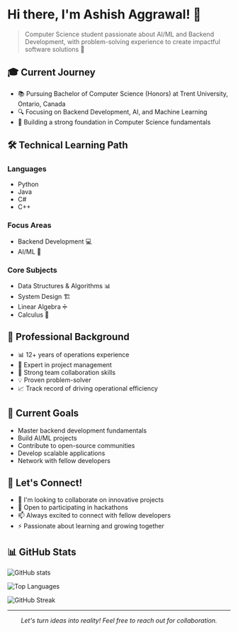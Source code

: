 # Hi there, I'm Ashish Aggrawal! 👋 


> Computer Science student passionate about AI/ML and Backend Development, with problem-solving experience to create impactful software solutions  🚀

## 🎓 Current Journey

- 📚 Pursuing Bachelor of Computer Science (Honors) at Trent University, Ontario, Canada
- 🔍 Focusing on Backend Development, AI, and Machine Learning
- 🌱 Building a strong foundation in Computer Science fundamentals

## 🛠️ Technical Learning Path

### Languages
- Python 
- Java 
- C# 
- C++ 

### Focus Areas
- Backend Development 💻
- AI/ML 🤖

### Core Subjects
- Data Structures & Algorithms 📊
- System Design 🏗️
- Linear Algebra ➗
- Calculus 📐

## 💼 Professional Background

- 📊 12+ years of operations experience
- 🎯 Expert in project management
- 🤝 Strong team collaboration skills
- 💡 Proven problem-solver
- 📈 Track record of driving operational efficiency

## 🎯 Current Goals

- Master backend development fundamentals
- Build AI/ML projects
- Contribute to open-source communities
- Develop scalable applications
- Network with fellow developers

## 🤝 Let's Connect!

- 🔭 I'm looking to collaborate on innovative projects
- 💬 Open to participating in hackathons
- 📫 Always excited to connect with fellow developers
- ⚡ Passionate about learning and growing together

## 📊 GitHub Stats

![GitHub stats](https://github-readme-stats.vercel.app/api?username=aggraa22m&show_icons=true&theme=tokyonight&hide_border=true&include_all_commits=true&count_private=true)

![Top Languages](https://github-readme-stats.vercel.app/api/top-langs/?username=aggraa22m&layout=compact&theme=tokyonight&hide_border=true)

![GitHub Streak](https://github-readme-streak-stats.herokuapp.com/?user=aggraa22m&theme=tokyonight&hide_border=true)

---
<p align="center">
  <i>Let's turn ideas into reality! Feel free to reach out for collaboration.</i>
</p>

<!--
Quick Tip: Replace 'your-linkedin-url', 'your-email', and 'your-portfolio-url' with your actual information
-->
